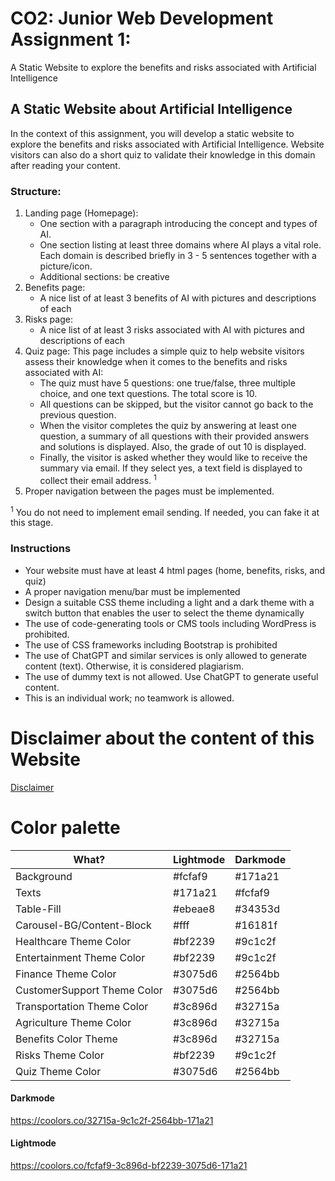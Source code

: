 # CO2: Junior Web Development Assignment 1:

A Static Website to explore the benefits and risks associated with Artificial Intelligence

## A Static Website about Artificial Intelligence

In the context of this assignment, you will develop a static website to explore the benefits
and risks associated with Artificial Intelligence. Website visitors can also do a short quiz
to validate their knowledge in this domain after reading your content.

### Structure:

1. Landing page (Homepage):
   - One section with a paragraph introducing the concept and types of AI.
   - One section listing at least three domains where AI plays a vital role. Each
     domain is described briefly in 3 - 5 sentences together with a picture/icon.
   - Additional sections: be creative
2. Benefits page:
   - A nice list of at least 3 benefits of AI with pictures and descriptions of each
3. Risks page:
   - A nice list of at least 3 risks associated with AI with pictures and descriptions of
     each
4. Quiz page: This page includes a simple quiz to help website visitors assess their
   knowledge when it comes to the benefits and risks associated with AI:
   - The quiz must have 5 questions: one true/false, three multiple choice, and one
     text questions. The total score is 10.
   - All questions can be skipped, but the visitor cannot go back to the previous
     question.
   - When the visitor completes the quiz by answering at least one question, a
     summary of all questions with their provided answers and solutions is
     displayed. Also, the grade of out 10 is displayed.
   - Finally, the visitor is asked whether they would like to receive the summary via
     email. If they select yes, a text field is displayed to collect their email address. <sup>1</sup>
5. Proper navigation between the pages must be implemented.

<sup>1</sup> You do not need to implement email sending. If needed, you can fake it at this stage.

### Instructions

- Your website must have at least 4 html pages (home, benefits, risks, and quiz)
- A proper navigation menu/bar must be implemented
- Design a suitable CSS theme including a light and a dark theme with a switch
  button that enables the user to select the theme dynamically
- The use of code-generating tools or CMS tools including WordPress is prohibited.
- The use of CSS frameworks including Bootstrap is prohibited
- The use of ChatGPT and similar services is only allowed to generate content (text).
  Otherwise, it is considered plagiarism.
- The use of dummy text is not allowed. Use ChatGPT to generate useful content.
- This is an individual work; no teamwork is allowed.

# Disclaimer about the content of this Website

<a href="https://julix14.github.io/becker-julius-co2-assignment-1/disclaimer.html" traget="_blank">Disclaimer </a>

# Color palette

| What?                       | Lightmode | Darkmode |
| --------------------------- | --------- | -------- |
| Background                  | #fcfaf9   | #171a21  |
| Texts                       | #171a21   | #fcfaf9  |
| Table-Fill                  | #ebeae8   | #34353d  |
| Carousel-BG/Content-Block   | #fff      | #16181f  |
| Healthcare Theme Color      | #bf2239   | #9c1c2f  |
| Entertainment Theme Color   | #bf2239   | #9c1c2f  |
| Finance Theme Color         | #3075d6   | #2564bb  |
| CustomerSupport Theme Color | #3075d6   | #2564bb  |
| Transportation Theme Color  | #3c896d   | #32715a  |
| Agriculture Theme Color     | #3c896d   | #32715a  |
| Benefits Color Theme        | #3c896d   | #32715a  |
| Risks Theme Color           | #bf2239   | #9c1c2f  |
| Quiz Theme Color            | #3075d6   | #2564bb  |

#### Darkmode

https://coolors.co/32715a-9c1c2f-2564bb-171a21

#### Lightmode

https://coolors.co/fcfaf9-3c896d-bf2239-3075d6-171a21
